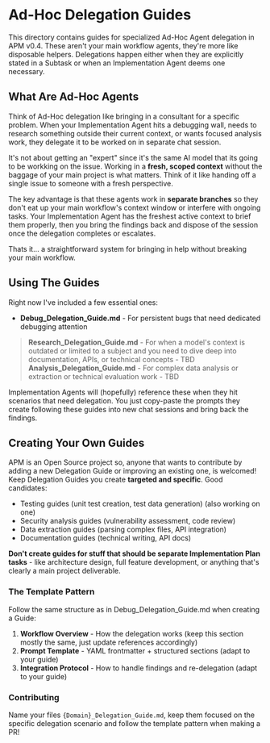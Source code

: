# Ad-Hoc Delegation Guides
This directory contains guides for specialized Ad-Hoc Agent delegation in APM v0.4. These aren't your main workflow agents, they're more like disposable helpers. Delegations happen either when they are explicitly stated in a Subtask or when an Implementation Agent deems one necessary.

## What Are Ad-Hoc Agents
Think of Ad-Hoc delegation like bringing in a consultant for a specific problem. When your Implementation Agent hits a debugging wall, needs to research something outside their current context, or wants focused analysis work, they delegate it to be worked on in separate chat session.

It's not about getting an "expert" since it's the same AI model that its going to be workking on the issue. Working in a **fresh, scoped context** without the baggage of your main project is what matters. Think of it like handing off a single issue to someone with a fresh perspective.

The key advantage is that these agents work in **separate branches** so they don't eat up your main workflow's context window or interfere with ongoing tasks. Your Implementation Agent has the freshest active context to brief them properly, then you bring the findings back and dispose of the session once the delegation completes or escalates.

Thats it... a straightforward system for bringing in help without breaking your main workflow.

## Using The Guides
Right now I've included a few essential ones:

- **Debug_Delegation_Guide.md** - For persistent bugs that need dedicated debugging attention
> **Research_Delegation_Guide.md** - For when a model's context is outdated or limited to a subject and you need to dive deep into documentation, APIs, or technical concepts - TBD
> **Analysis_Delegation_Guide.md** - For complex data analysis or extraction or technical evaluation work - TBD

Implementation Agents will (hopefully) reference these when they hit scenarios that need delegation. You just copy-paste the prompts they create following these guides into new chat sessions and bring back the findings.

## Creating Your Own Guides
APM is an Open Source project so, anyone that wants to contribute by adding a new Delegation Guide or improving an existing one, is welcomed!
Keep Delegation Guides you create **targeted and specific**. Good candidates:
- Testing guides (unit test creation, test data generation) (also working on one)
- Security analysis guides (vulnerability assessment, code review)
- Data extraction guides (parsing complex files, API integration)
- Documentation guides (technical writing, API docs)

**Don't create guides for stuff that should be separate Implementation Plan tasks** - like architecture design, full feature development, or anything that's clearly a main project deliverable.

### The Template Pattern
Follow the same structure as in Debug_Delegation_Guide.md when creating a Guide:
1. **Workflow Overview** - How the delegation works (keep this section mostly the same, just update references accordingly)
2. **Prompt Template** - YAML frontmatter + structured sections  (adapt to your guide)
3. **Integration Protocol** - How to handle findings and re-delegation (adapt to your guide)

### Contributing

Name your files `{Domain}_Delegation_Guide.md`, keep them focused on the specific delegation scenario and follow the template pattern when making a PR!
